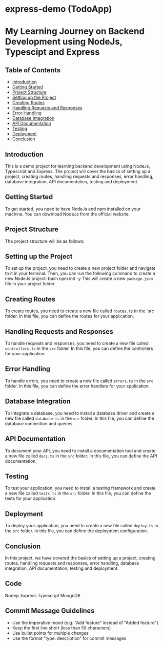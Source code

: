<!-- @format -->

# express-demo (TodoApp)

# My Learning Journey on Backend Development using NodeJs, Typescipt and Express

## Table of Contents

- [Introduction](#introduction)
- [Getting Started](#getting-started)
- [Project Structure](#project-structure)
- [Setting up the Project](#setting-up-the-project)
- [Creating Routes](#creating-routes)
- [Handling Requests and Responses](#handling-requests-and-responses)
- [Error Handling](#error-handling)
- [Database Integration](#database-integration)
- [API Documentation](#api-documentation)
- [Testing](#testing)
- [Deployment](#deployment)
- [Conclusion](#conclusion)

## Introduction

This is a demo project for learning backend development using NodeJs, Typescript and Express. The project
will cover the basics of setting up a project, creating routes, handling requests and responses, error
handling, database integration, API documentation, testing and deployment.

## Getting Started

To get started, you need to have NodeJs and npm installed on your machine. You can download
NodeJs from the official website.

## Project Structure

The project structure will be as follows:

## Setting up the Project

To set up the project, you need to create a new project folder and navigate to it in your
terminal. Then, you can run the following command to create a new NodeJs project:
bash
npm init -y
This will create a new `package.json` file in your project folder.

## Creating Routes

To create routes, you need to create a new file called `routes.ts` in the `src
folder. In this file, you can define the routes for your application.

## Handling Requests and Responses

To handle requests and responses, you need to create a new file called `controllers.ts` in the
`src` folder. In this file, you can define the controllers for your application.

## Error Handling

To handle errors, you need to create a new file called `errors.ts` in the `src`
folder. In this file, you can define the error handlers for your application.

## Database Integration

To integrate a database, you need to install a database driver and create a new file called
`database.ts` in the `src` folder. In this file, you can define the database
connection and queries.

## API Documentation

To document your API, you need to install a documentation tool and create a new file called
`docs.ts` in the `src` folder. In this file, you can define the API
documentation.

## Testing

To test your application, you need to install a testing framework and create a new file called
`tests.ts` in the `src` folder. In this file, you can define the tests
for your application.

## Deployment

To deploy your application, you need to create a new file called `deploy.ts` in the `src` folder. In this file, you can define the deployment configuration.

## Conclusion

In this project, we have covered the basics of setting up a project, creating routes, handling requests
and responses, error handling, database integration, API documentation, testing and deployment.

## Code

Nodejs
Express
Typescript
MongoDB

## Commit Message Guidelines

- Use the imperative mood (e.g. "Add feature" instead of "Added feature")
- Keep the first line short (less than 50 characters)
- Use bullet points for multiple changes
- Use the format "type: description" for commit messages

